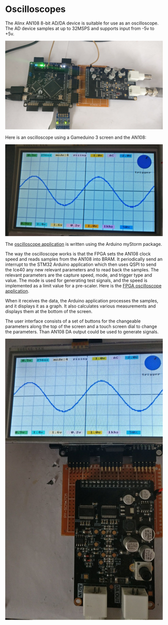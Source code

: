 # Oscilloscopes

The Alinx AN108 8-bit AD/DA device is suitable for use as an oscilloscope. The AD device samples at up to 32MSPS and supports input from -5v to +5v.

![Alinx AN108 8-bit AD/DA](./AlinxAN108_8_bitAD_DA.jpg "Alinx AN108 8-bit AD/DA")

Here is an oscilloscope using a Gameduino 3 screen and the AN108:

![Gameduino 3 Screen](./Gameduino3Screen.jpg "Gameduino 3 Screen")

The [oscilloscope application][1] is written using the Arduino myStorm package.

The way the oscilloscope works is that the FPGA sets the AN108 clock speed and reads samples from the AN108 into BRAM. It periodically send an interrupt to the STM32 Arduino application which then uses QSPI to send the Ice40 any new relevant parameters and to read back the samples. The relevant parameters are the capture speed, mode, and trigger type and value. The mode is used for generating test signals, and the speed is implemented as a limit value for a pre-scaler. Here is the [FPGA oscilloscope application][2].

When it receives the data, the Arduino application processes the samples, and it displays it as a graph. It also calculates various measurements and displays them at the bottom of the screen.

The user interface consists of a set of buttons for the changeable parameters along the top of the screen and a touch screen dial to change the parameters. Than AN108 DA output could be used to generate signals.

[1]:									https://github.com/lawrie/verilog_examples/blob/master/fpga/oscilloscope/oscilloscope/oscilloscope.ino
[2]:									https://github.com/lawrie/verilog_examples/blob/master/fpga/oscilloscope/oscilloscope.v

![Oscilloscope](./Oscilloscope.jpg "Oscilloscope")
